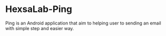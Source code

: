 # HexsaLab-Ping
Ping is an Android application that aim to helping user to sending an email with simple step and easier way.
